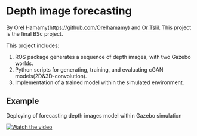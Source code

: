# Depth image forecasting
By Orel Hamamy(https://github.com/Orelhamamy) and [Or Tslil](https://github.com/ortslil64). This project is the final 
BSc project.
 
This project includes:
1) ROS package generates a sequence of depth images, with two Gazebo worlds. 
2) Python scripts for generating, training, and evaluating cGAN models(2D&3D-convolution).
3) Implementation of a trained model within the simulated environment.

## Example
Deploying of forecasting depth images model within Gazebo simulation

[![Watch the video](https://img.youtube.com/vi/QhmAMWtSH_I/default.jpg)](https://www.youtube.com/watch?v=QhmAMWtSH_I)
